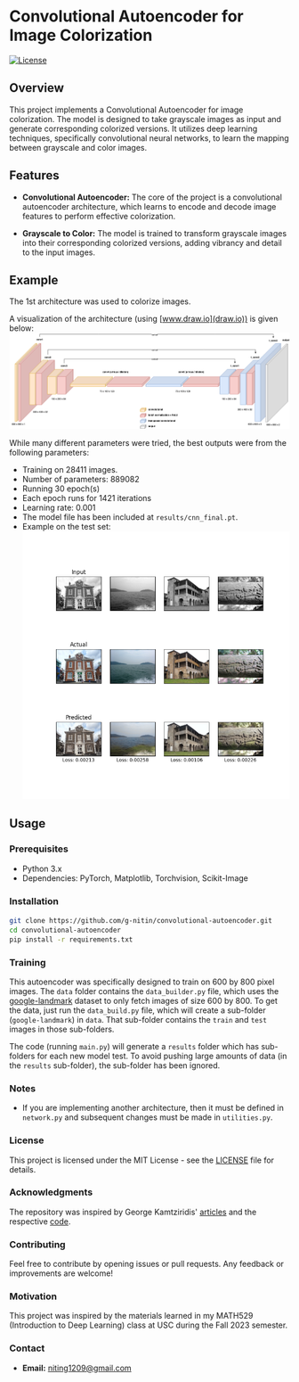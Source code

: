 # Convolutional Autoencoder for Image Colorization

[![License](https://img.shields.io/badge/license-MIT-blue.svg)](LICENSE)

## Overview

This project implements a Convolutional Autoencoder for image colorization. The model is designed to take grayscale images as input and generate corresponding colorized versions. It utilizes deep learning techniques, specifically convolutional neural networks, to learn the mapping between grayscale and color images.

## Features

- **Convolutional Autoencoder:** The core of the project is a convolutional autoencoder architecture, which learns to encode and decode image features to perform effective colorization.

- **Grayscale to Color:** The model is trained to transform grayscale images into their corresponding colorized versions, adding vibrancy and detail to the input images.

## Example
The 1st architecture was used to colorize images.

A visualization of the architecture (using [www.draw.io](draw.io)) is given below:
![Architecture](extra/1_architecture_white.png)

While many different parameters were tried, the best outputs were from the following parameters:
* Training on 28411 images.
* Number of parameters: 889082
* Running 30 epoch(s)
* Each epoch runs for 1421 iterations
* Learning rate: 0.001
* The model file has been included at `results/cnn_final.pt`. 
* Example on the test set:
    ![Colorization Example](extra/0.001_testing.png)

## Usage

### Prerequisites

- Python 3.x
- Dependencies: PyTorch, Matplotlib, Torchvision, Scikit-Image

### Installation

```bash
git clone https://github.com/g-nitin/convolutional-autoencoder.git
cd convolutional-autoencoder
pip install -r requirements.txt
```

### Training
This autoencoder was specifically designed to train on 600 by 800 pixel images. 
The `data` folder contains the `data_builder.py` file, which uses the [google-landmark](https://github.com/cvdfoundation/google-landmark) dataset to only fetch images of size 600 by 800.
To get the data, just run the `data_build.py` file, which will create a sub-folder (`google-landmark`) in `data`.
That sub-folder contains the `train` and `test` images in those sub-folders.

The code (running `main.py`) will generate a `results` folder which has sub-folders for each new model test.
To avoid pushing large amounts of data (in the `results` sub-folder), the sub-folder has been ignored.

### Notes
- If you are implementing another architecture, then it must be defined in `network.py` and subsequent changes must be made in `utilities.py`.


### License
This project is licensed under the MIT License - see the [LICENSE](LICENSE) file for details.

### Acknowledgments
The repository was inspired by George Kamtziridis' [articles](https://medium.com/mlearning-ai/building-an-image-colorization-neural-network-part-1-generative-models-and-autoencoders-d68f5769d484) and the respective [code](https://github.com/gkamtzir/cnn-image-colorization).

### Contributing
Feel free to contribute by opening issues or pull requests. Any feedback or improvements are welcome!

### Motivation
This project was inspired by the materials learned in my MATH529 (Introduction to Deep Learning) class at USC during the Fall 2023 semester.

### Contact
- **Email:** niting1209@gmail.com